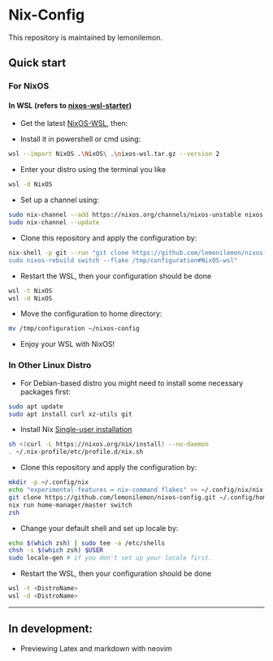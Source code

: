 # Nix-Config

This repository is maintained by lemonilemon. 

## Quick start

### For NixOS

#### In WSL (refers to [nixos-wsl-starter](https://github.com/LGUG2Z/nixos-wsl-starter))
- Get the latest [NixOS-WSL](https://github.com/nix-community/NixOS-WSL/releases/latest), then:

- Install it in powershell or cmd using:

```sh
wsl --import NixOS .\NixOS\ .\nixos-wsl.tar.gz --version 2
```

- Enter your distro using the terminal you like

```sh
wsl -d NixOS
```

- Set up a channel using:

```sh
sudo nix-channel --add https://nixos.org/channels/nixos-unstable nixos
sudo nix-channel --update
```

- Clone this repository and apply the configuration by: 

```sh
nix-shell -p git --run "git clone https://github.com/lemonilemon/nixos-config.git /tmp/configuration &&
sudo nixos-rebuild switch --flake /tmp/configuration#NixOS-wsl"
```

- Restart the WSL, then your configuration should be done

```sh
wsl -t NixOS
wsl -d NixOS
```

- Move the configuration to home directory:

```sh
mv /tmp/configuration ~/nixos-config
```

- Enjoy your WSL with NixOS!

### In Other Linux Distro

- For Debian-based distro you might need to install some necessary packages first:

```sh
sudo apt update
sudo apt install curl xz-utils git
```
- Install Nix [Single-user installation](https://nixos.org/manual/nix/stable/installation/single-user) 

```sh
sh <(curl -L https://nixos.org/nix/install) --no-daemon
. ~/.nix-profile/etc/profile.d/nix.sh
```
- Clone this repository and apply the configuration by: 

```sh
mkdir -p ~/.config/nix
echo "experimental-features = nix-command flakes" >> ~/.config/nix/nix.conf
git clone https://github.com/lemonilemon/nixos-config.git ~/.config/home-manager
nix run home-manager/master switch
zsh
```

- Change your default shell and set up locale by:

```sh
echo $(which zsh) | sudo tee -a /etc/shells
chsh -s $(which zsh) $USER
sudo locale-gen # if you don't set up your locale first.
```

- Restart the WSL, then your configuration should be done

```sh
wsl -t <DistroName>
wsl -d <DistroName>
```

---

## In development:

- Previewing Latex and markdown with neovim
